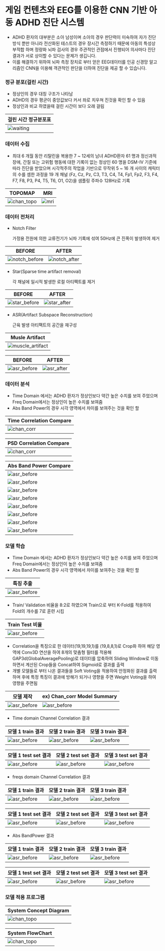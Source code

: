 # 게임 컨텐츠와  EEG를 이용한 CNN 기반 아동 ADHD 진단 시스템

- ADHD 환자의 대부분은 소아 남성이며 소아의 경우 판단력이 미숙하여 자가 진단 방식 뿐만 아니라 전산화된 테스트의 경우 장시간 측정하기 때문에 아동의 특성상 부적합 하며 정량화 뇌파 검사의 경우 주관적인 관점에서 진행되어 의사마다 진단 결과가 서로 상이할 수 있다는 문제가 생깁니다.
 - 이를 해결하기 위하여 뇌파 측정 장치로 부터 얻은 EEG데이터를 인공 신경망 알고리즘인 CNN을 이용해 객관적인 판단을 더하여 진단을 제공 할 수 있습니다.
 
### 정규 분포(걸린 시간)
- 정상인의 경우 대칭 구조가 나타남
- ADHD의 경우 평균이 중앙값보다 커서 좌로 치우쳐 진것을 확인 할 수 있음
- 정상인과 비교 하였을때 걸린 시간이 보다 오래 걸림

| 걸린 시간 정규분포표 |
| ------ |
|![waiting](https://github.com/DunkHimYo/adhd_project/blob/main/readMeImg/waiting%20time.jpg)|

### 데이터 수집
- 최대 6 개월 동안 리탈린을 복용한 7 ~ 12세의 남녀 ADHD환자 61 명과 정신과적 장애, 간질 또는 고위험 행동에 대한 기록이 없는 정상인 60 명을 DSM-IV 기준에 따라 진단을 받았으며 시각적주의 작업을 기반으로 무작위 5 ~ 16 개 사이의 캐릭터의 수를 셈한 과정을 19 개 채널 (Fz, Cz, Pz, C3, T3, C4, T4, Fp1, Fp2, F3, F4, F7, F8, P3, P4, T5, T6, O1, O2)을 샘플링 주파수 128Hz로 기록

| TOPOMAP | MRI |
| ------ | ------ |
|![chan_topo](https://github.com/DunkHimYo/adhd_project/blob/main/readMeImg/channel_topomap.png)|![mri](https://github.com/DunkHimYo/adhd_project/blob/main/readMeImg/mri.png)|


### 데이터 전처리

- Notch Filter

  가정용 전원에 의한 교류전기가 뇌파 기록에 섞여 50Hz에 큰 진폭이 발생하여 제거

| BEFORE | AFTER |
| ------ | ------ |
|![notch_before](https://github.com/DunkHimYo/adhd_project/blob/main/readMeImg/notch_filter_before.jpg)|![notch_after](https://github.com/DunkHimYo/adhd_project/blob/main/readMeImg/notch_filter_after.jpg)|

- Star(Sparse time artifact removal)

  각 채널에 일시적 발생한 로컬 아티팩트를 제거

| BEFORE | AFTER |
| ------ | ------ |
|![star_before](https://github.com/DunkHimYo/adhd_project/blob/main/readMeImg/star_before.png)|![star_after](https://github.com/DunkHimYo/adhd_project/blob/main/readMeImg/star_after.png)|

- ASR(Artifact Subspace Reconstruction)

  근육 발생 아티팩트의 공간을 재구성

| Musle Artifact |
| ------ |
|![muscle_artifact](https://github.com/DunkHimYo/adhd_project/blob/main/readMeImg/musle_artifact.jpg)|

| BEFORE | AFTER |
| ------ | ------ |
|![asr_before](https://github.com/DunkHimYo/adhd_project/blob/main/readMeImg/asr_before.jpg)|![asr_after](https://github.com/DunkHimYo/adhd_project/blob/main/readMeImg/asr_after.jpg)|


### 데이터 분석
- Time Domain 에서는 ADHD 환자가 정상인보다 약간 높은 수치를 보여 주었으며 Freq Domain에서는 정상인이 높은 수치를 보여줌
- Abs Band Power의 경우 시각 영역에서 차이를 보여주는 것을 확인 할 

| Time Correlation Compare |
| ------ |
|![chan_corr](https://github.com/DunkHimYo/adhd_project/blob/main/readMeImg/time_corr.png)|

| PSD Correlation Compare |
| ------ |
|![chan_corr](https://github.com/DunkHimYo/adhd_project/blob/main/readMeImg/freq_corr.png)|

| Abs Band Power Compare |
| ------ |
|![asr_before](https://github.com/DunkHimYo/adhd_project/blob/main/readMeImg/delta.png)|
|![asr_before](https://github.com/DunkHimYo/adhd_project/blob/main/readMeImg/theta.png)|
|![asr_before](https://github.com/DunkHimYo/adhd_project/blob/main/readMeImg/alpha.png)|
|![asr_before](https://github.com/DunkHimYo/adhd_project/blob/main/readMeImg/betaH.png)|
|![asr_before](https://github.com/DunkHimYo/adhd_project/blob/main/readMeImg/BetaM.png)|
|![asr_before](https://github.com/DunkHimYo/adhd_project/blob/main/readMeImg/betaL.png)|
|![asr_before](https://github.com/DunkHimYo/adhd_project/blob/main/readMeImg/gamma.png)|
|![asr_before](https://github.com/DunkHimYo/adhd_project/blob/main/readMeImg/total.png)|

### 모델 학습
- Time Domain 에서는 ADHD 환자가 정상인보다 약간 높은 수치를 보여 주었으며 Freq Domain에서는 정상인이 높은 수치를 보여줌
- Abs Band Power의 경우 시각 영역에서 차이를 보여주는 것을 확인 할 


| 특징 추출 |
| ------ |
|![asr_before](https://github.com/DunkHimYo/adhd_project/blob/main/readMeImg/feature.png)|

- Train/ Validation 비율을 8:2로 하였으며 Train으로 부터 K-Fold를 적용하여 Fold의 개수를 7로 훈련 시킴

| Train Test 비율 |
| ------ |
|![asr_before](https://github.com/DunkHimYo/adhd_project/blob/main/readMeImg/train_ratio.png)|

- Correlation을 특징으로 한 데이터(19,19,19,1)를 (19,8,8,1)로 Crop화 하여 해당 영역에 Conv3D 연산을 하여 8개의 맞춤형 필터를 적용해 GAP3d(GlobalAveragePooling)로 데이터를 압축하여  Sliding Window로 이동하면서 계산된 Crop들을 Concat하여 Sigmoid로 결과를 출력
- 개별 모델들로 부터 나온 결과들을 Soft Voting을 적용하여 안정화된 결과를 출력하며 후에 특정 특징이 결과에 방해가 되거나 영향을 주면 Weight Voting을 하여 영향을 주면됨

| 모델 제작 | ex) Chan_corr Model Summary |
| ------ | ------ |
|![asr_before](https://github.com/DunkHimYo/adhd_project/blob/main/readMeImg/model.png)|![asr_before](https://github.com/DunkHimYo/adhd_project/blob/main/readMeImg/Specification.png)|

- Time domain Channel Correlation 결과

| 모델 1 train 결과 | 모델 2 train 결과 | 모델 3 train 결과 |
| ------ | ------ | ------ |
|![asr_before](https://github.com/DunkHimYo/adhd_project/blob/main/readMeImg/chan_corr.jpg)|![asr_before](https://github.com/DunkHimYo/adhd_project/blob/main/readMeImg/chan_corr_2.jpg)|![asr_before](https://github.com/DunkHimYo/adhd_project/blob/main/readMeImg/chan_corr_3.jpg)|

| 모델 1 test set 결과 | 모델 2 test set 결과 | 모델 3 test set 결과 |
| ------ | ------ | ------ |
|![asr_before](https://github.com/DunkHimYo/adhd_project/blob/main/readMeImg/chan_confusion_matrix_1.jpg)|![asr_before](https://github.com/DunkHimYo/adhd_project/blob/main/readMeImg/chan_confusion_matrix2.jpg)|![asr_before](https://github.com/DunkHimYo/adhd_project/blob/main/readMeImg/chan_confusion_matrix3.jpg)|


- freqs domain Channel Correlation 결과

| 모델 1 train 결과 | 모델 2 train 결과 | 모델 3 train 결과 |
| ------ | ------ | ------ |
|![asr_before](https://github.com/DunkHimYo/adhd_project/blob/main/readMeImg/psd_corr.jpg)|![asr_before](https://github.com/DunkHimYo/adhd_project/blob/main/readMeImg/psd_corr2.jpg)|![asr_before](https://github.com/DunkHimYo/adhd_project/blob/main/readMeImg/psd_corr3.jpg)|

| 모델 1 test set 결과 | 모델 2 test set 결과 | 모델 3 test set 결과 |
| ------ | ------ | ------ |
|![asr_before](https://github.com/DunkHimYo/adhd_project/blob/main/readMeImg/psd_corr_confusion_matrix.jpg)|![asr_before](https://github.com/DunkHimYo/adhd_project/blob/main/readMeImg/psd_corr_confusion_matrix2.jpg)|![asr_before](https://github.com/DunkHimYo/adhd_project/blob/main/readMeImg/psd_corr_confusion_matrix3.jpg)|

- Abs BandPower 결과

| 모델 1 train 결과 | 모델 2 train 결과 | 모델 3 train 결과 |
| ------ | ------ | ------ |
|![asr_before](https://github.com/DunkHimYo/adhd_project/blob/main/readMeImg/bandPower.jpg)|![asr_before](https://github.com/DunkHimYo/adhd_project/blob/main/readMeImg/bandPower2.jpg)|![asr_before](https://github.com/DunkHimYo/adhd_project/blob/main/readMeImg/bandPower.jpg)|

| 모델 1 test set 결과 | 모델 2 test set 결과 | 모델 3 test set 결과 |
| ------ | ------ | ------ |
|![asr_before](https://github.com/DunkHimYo/adhd_project/blob/main/readMeImg/bandPower_confusion_matrix.jpg)|![asr_before](https://github.com/DunkHimYo/adhd_project/blob/main/readMeImg/bandPower_confusion_matrix2.jpg)|![asr_before](https://github.com/DunkHimYo/adhd_project/blob/main/readMeImg/bandPower_confusion_matrix3.jpg)|

### 모델 적용 프로그램

| System Concept Diagram |
| ------ |
|![chan_topo](https://github.com/DunkHimYo/adhd_project/blob/main/readMeImg/system_concept.png)|


| System FlowChart |
| ------ |
|![chan_topo](https://github.com/DunkHimYo/adhd_project/blob/main/readMeImg/flowchart_adhd.png)|
